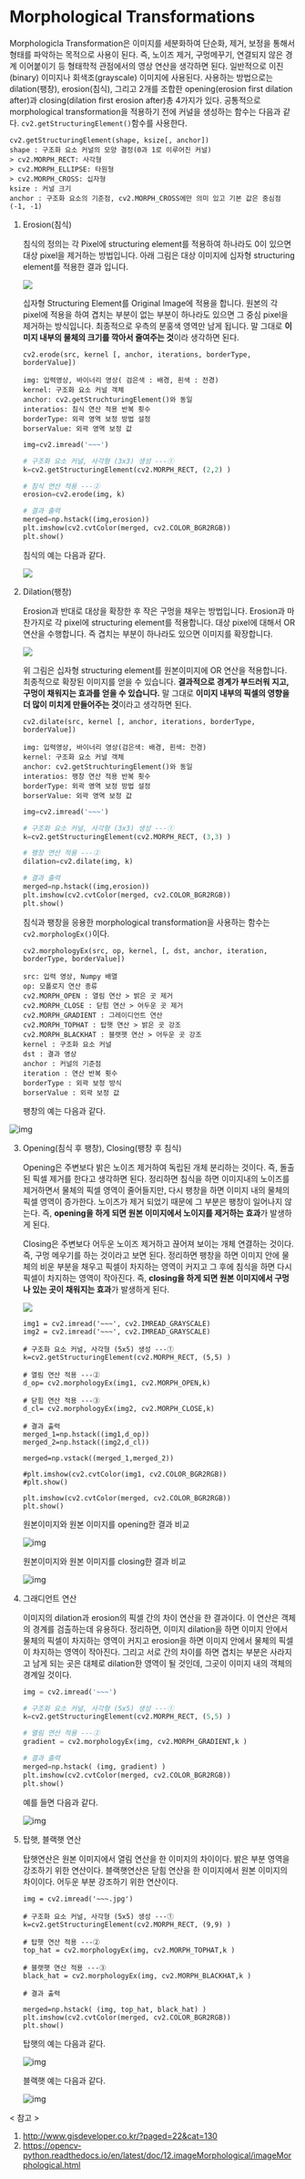 # Morphological Transformations

Morphologicla Transformation은 이미지를 세분화하여 단순화, 제거, 보정을 통해서 형태를 파악하는 목적으로 사용이 된다. 즉, 노이즈 제거, 구멍메꾸기, 연결되지 않은 경계 이어붙이기 등 형태학적 관점에서의 영상 연산을 생각하면 된다. 일반적으로 이진(binary) 이미지나 회색조(grayscale) 이미지에 사용된다. 사용하는 방법으로는 dilation(팽창), erosion(침식), 그리고 2개를 조합한 opening(erosion first dilation after)과 closing(dilation first erosion after)총 4가지가 있다. 공통적으로 morphological transformation을 적용하기 전에 커널을 생성하는 함수는 다음과 같다. `cv2.getStructuringElement()`함수를 사용한다.

```
cv2.getStructuringElement(shape, ksize[, anchor]) 
shape : 구조화 요소 커널의 모양 결정(0과 1로 이루어진 커널)
> cv2.MORPH_RECT: 사각형
> cv2.MORPH_ELLIPSE: 타원형
> cv2.MORPH_CROSS: 십자형
ksize : 커널 크기
anchor : 구조화 요소의 기준점, cv2.MORPH_CROSS에만 의미 있고 기본 값은 중심점(-1, -1)
```



1. Erosion(침식)

   침식의 정의는 각 Pixel에 structuring element를 적용하여 하나라도 0이 있으면 대상 pixel을 제거하는 방법입니다. 아래 그림은 대상 이미지에 십자형 structuring element를 적용한 결과 입니다.

   ![](./img/img7.png)

   십자형 Structuring Element를 Original Image에 적용을 합니다. 원본의 각 pixel에 적용을 하여 겹치는 부분이 없는 부분이 하나라도 있으면 그 중심 pixel을 제거하는 방식입니다. 최종적으로 우측의 분홍색 영역만 남게 됩니다. 말 그대로 **이미지 내부의 물체의 크기를 깍아서 줄여주는 것**이라 생각하면 된다. 

   ```
   cv2.erode(src, kernel [, anchor, iterations, borderType, borderValue]) 
   
   img: 입력영상, 바이너리 영상( 검은색 : 배경, 흰색 : 전경)
   kernel: 구조화 요소 커널 객체
   anchor: cv2.getStruchturingElement()와 동일
   interatios: 침식 연산 적용 반복 횟수
   borderType: 외곽 영역 보정 방법 설정
   borserValue: 외곽 영역 보정 값
   ```

   ```python
   img=cv2.imread('~~~')
   
   # 구조화 요소 커널, 사각형 (3x3) 생성 ---①
   k=cv2.getStructuringElement(cv2.MORPH_RECT, (2,2) )
   
   # 침식 연산 적용 ---②
   erosion=cv2.erode(img, k)
   
   # 결과 출력
   merged=np.hstack((img,erosion))
   plt.imshow(cv2.cvtColor(merged, cv2.COLOR_BGR2RGB))
   plt.show()
   ```

   침식의 예는 다음과 같다.

   ![](./img/img8.png)

2. Dilation(팽창)

   Erosion과 반대로 대상을 확장한 후 작은 구멍을 채우는 방법입니다. Erosion과 마찬가지로 각 pixel에 structuring element를 적용합니다. 대상 pixel에 대해서 OR 연산을 수행합니다. 즉 겹치는 부분이 하나라도 있으면 이미지를 확장합니다.

   ![](./img/img9.png)

   위 그림은 십자형 structuring element를 원본이미지에 OR 연산을 적용합니다. 최종적으로 확장된 이미지를 얻을 수 있습니다. **결과적으로 경계가 부드러워 지고, 구멍이 채워지는 효과를 얻을 수 있습니다.** 말 그대로 **이미지 내부의 픽셀의 영향을 더 많이 미치게 만들어주는 것**이라고 생각하면 된다.

   ```
   cv2.dilate(src, kernel [, anchor, iterations, borderType, borderValue]) 
   
   img: 입력영상, 바이너리 영상(검은색: 배경, 흰색: 전경)
   kernel: 구조화 요소 커널 객체
   anchor: cv2.getStruchturingElement()와 동일
   interatios: 팽창 연산 적용 반복 횟수
   borderType: 외곽 영역 보정 방법 설정
   borserValue: 외곽 영역 보정 값
   ```

   ```python
   img=cv2.imread('~~~')
   
   # 구조화 요소 커널, 사각형 (3x3) 생성 ---①
   k=cv2.getStructuringElement(cv2.MORPH_RECT, (3,3) )
   
   # 팽창 연산 적용 ---②
   dilation=cv2.dilate(img, k)
   
   # 결과 출력
   merged=np.hstack((img,erosion))
   plt.imshow(cv2.cvtColor(merged, cv2.COLOR_BGR2RGB))
   plt.show()
   ```

   침식과 팽창을 응용한 morphological transformation을 사용하는 함수는 `cv2.morphologEx()`이다.

   ```
   cv2.morphologyEx(src, op, kernel, [, dst, anchor, iteration, borderType, borderValue])
   
   src: 입력 영상, Numpy 배열
   op: 모폴로지 연산 종류
   cv2.MORPH_OPEN : 열림 연산 > 밝은 곳 제거
   cv2.MORPH_CLOSE : 닫힘 연산 > 어두운 곳 제거
   cv2.MORPH_GRADIENT : 그레이디언트 연산
   cv2.MORPH_TOPHAT : 탑햇 연산 > 밝은 곳 강조
   cv2.MORPH_BLACKHAT : 블랫햇 연산 > 어두운 곳 강조
   kernel : 구조화 요소 커널
   dst : 결과 영상
   anchor : 커널의 기준점
   iteration : 연산 반복 횟수
   borderType : 외곽 보정 방식
   borserValue : 외곽 보정 값
   ```

   팽창의 예는 다음과 같다.

![img](./img/img10.png)

3. Opening(침식 후 팽창), Closing(팽창 후 침식)

   Opening은 주변보다 밝은 노이즈 제거하여 독립된 개체 분리하는 것이다. 즉, 돌출된 픽셀 제거를 한다고 생각하면 된다. 정리하면 침식을 하면 이미지내의 노이즈를 제거하면서 물체의 픽셀 영역이 줄어들지만, 다시 팽창을 하면 이미지 내의 물체의 픽셀 영역이 증가한다. 노이즈가 제거 되었기 때문에 그 부분은 팽창이 일어나지 않는다. 즉, **opening을 하게 되면 원본 이미지에서 노이지를 제거하는 효과**가 발생하게 된다.

   Closing은 주변보다 어두운 노이즈 제거하고 끊어져 보이는 개체 연결하는 것이다. 즉, 구멍 메우기를 하는 것이라고 보면 된다. 정리하면 팽창을 하면 이미지 안에 물체의 비운 부분을 채우고 픽셀이 차지하는 영역이 커지고 그 후에 침식을 하면 다시 픽셀이 차지하는 영역이 작아진다. 즉, **closing을 하게 되면 원본 이미지에서 구멍 나 있는 곳이 채워지는 효과**가 발생하게 된다.

   ![](./img/img11.png)

   

   ```
   img1 = cv2.imread('~~~', cv2.IMREAD_GRAYSCALE)
   img2 = cv2.imread('~~~', cv2.IMREAD_GRAYSCALE)    
   
   # 구조화 요소 커널, 사각형 (5x5) 생성 ---①
   k=cv2.getStructuringElement(cv2.MORPH_RECT, (5,5) )
   
   # 열림 연산 적용 ---②
   d_op= cv2.morphologyEx(img1, cv2.MORPH_OPEN,k)
   
   # 닫힘 연산 적용 ---③
   d_cl= cv2.morphologyEx(img2, cv2.MORPH_CLOSE,k)
   
   # 결과 출력
   merged_1=np.hstack((img1,d_op))
   merged_2=np.hstack((img2,d_cl))
   
   merged=np.vstack((merged_1,merged_2))
   
   #plt.imshow(cv2.cvtColor(img1, cv2.COLOR_BGR2RGB))
   #plt.show()
   
   plt.imshow(cv2.cvtColor(merged, cv2.COLOR_BGR2RGB))
   plt.show()
   ```

   원본이미지와 원본 이미지를 opening한 결과 비교

   ![img](./img/img12.png)

   원본이미지와 원본 이미지를 closing한 결과 비교

   ![img](./img/img13.png)

4. 그래디언트 연산

   이미지의 dilation과 erosion의 픽셀 간의 차이 연산을 한 결과이다. 이 연산은 객체의 경계를 검출하는데 유용하다. 정리하면, 이미지 dilation을 하면 이미지 안에서 물체의 픽셀이 차지하는 영역이 커지고 erosion을 하면 이미지 안에서 물체의 픽셀이 차지하는 영역이 작아진다. 그리고 서로 간의 차이를 하면 겹치는 부분은 사라지고 남게 되는 곳은 대체로 dilation한 영역이 될 것인데, 그곳이 이미지 내의 객체의 경계일 것이다.

   ```python
   img = cv2.imread('~~~')
   
   # 구조화 요소 커널, 사각형 (5x5) 생성 ---①
   k=cv2.getStructuringElement(cv2.MORPH_RECT, (5,5) )
   
   # 열림 연산 적용 ---②
   gradient = cv2.morphologyEx(img, cv2.MORPH_GRADIENT,k )
   
   # 결과 출력
   merged=np.hstack( (img, gradient) )
   plt.imshow(cv2.cvtColor(merged, cv2.COLOR_BGR2RGB))
   plt.show()
   ```

   예를 들면 다음과 같다.

   ![img](./img/img14.png)

   

5. 탑햇, 블랙햇 연산

   탑햇연산은 원본 이미지에서 열림 연산을 한 이미지의 차이이다. 밝은 부분 영역을 강조하기 위한 연산이다. 블랙햇연산은 닫힘 연산을 한 이미지에서 원본 이미지의 차이이다. 어두운 부분 강조하기 위한 연산이다.

   ```
   img = cv2.imread('~~~.jpg')
   
   # 구조화 요소 커널, 사각형 (5x5) 생성 ---①
   k=cv2.getStructuringElement(cv2.MORPH_RECT, (9,9) )
   
   # 탑햇 연산 적용 ---②
   top_hat = cv2.morphologyEx(img, cv2.MORPH_TOPHAT,k )
   
   # 블랫햇 연산 적용 ---③
   black_hat = cv2.morphologyEx(img, cv2.MORPH_BLACKHAT,k )
   
   # 결과 출력
   
   merged=np.hstack( (img, top_hat, black_hat) )
   plt.imshow(cv2.cvtColor(merged, cv2.COLOR_BGR2RGB))
   plt.show()
   ```

   탑햇의 예는 다음과 같다.

   ![img](./img/img15.png)

   블랙햇 예는 다음과 같다.

   ![img](./img/img16.png)



< 참고 >

1. http://www.gisdeveloper.co.kr/?paged=22&cat=130
2. https://opencv-python.readthedocs.io/en/latest/doc/12.imageMorphological/imageMorphological.html